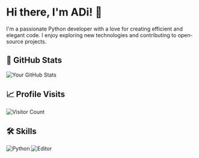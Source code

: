 # Hi there, I'm ADi! 👋

I'm a passionate Python developer with a love for creating efficient and elegant code. I enjoy exploring new technologies and contributing to open-source projects.

## 🌟 GitHub Stats

![Your GitHub Stats](https://github-readme-stats.vercel.app/api?username=ADiBariya-username&show_icons=true&theme=radical)

## 📈 Profile Visits

![Visitor Count](https://visitor-badge.glitch.me/badge?page_id=your-ADiBariya)

## 🛠️ Skills

![Python](https://img.shields.io/badge/Python-3776AB?style=for-the-badge&logo=python&logoColor=white)
![Editor](https://img.shields.io/badge/Editor-YourEditor-Color?style=for-the-badge&logo=your-editor-logo&logoColor=white)

